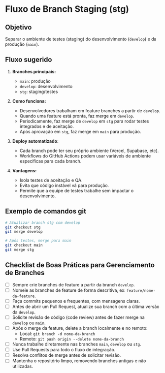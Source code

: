 # Fluxo de Branch Staging (stg)

## Objetivo
Separar o ambiente de testes (staging) do desenvolvimento (`develop`) e da produção (`main`).

## Fluxo sugerido

1. **Branches principais:**
   - `main`: produção
   - `develop`: desenvolvimento
   - `stg`: staging/testes

2. **Como funciona:**
   - Desenvolvedores trabalham em feature branches a partir de `develop`.
   - Quando uma feature está pronta, faz merge em `develop`.
   - Periodicamente, faz merge de `develop` em `stg` para rodar testes integrados e de aceitação.
   - Após aprovação em `stg`, faz merge em `main` para produção.

3. **Deploy automatizado:**
   - Cada branch pode ter seu próprio ambiente (Vercel, Supabase, etc).
   - Workflows do GitHub Actions podem usar variáveis de ambiente específicas para cada branch.

4. **Vantagens:**
   - Isola testes de aceitação e QA.
   - Evita que código instável vá para produção.
   - Permite que a equipe de testes trabalhe sem impactar o desenvolvimento.

## Exemplo de comandos git

```sh
# Atualizar branch stg com develop
git checkout stg
git merge develop

# Após testes, merge para main
git checkout main
git merge stg
```

## Checklist de Boas Práticas para Gerenciamento de Branches

- [ ] Sempre crie branches de feature a partir da branch `develop`.
- [ ] Nomeie as branches de feature de forma descritiva, ex: `feature/nome-da-feature`.
- [ ] Faça commits pequenos e frequentes, com mensagens claras.
- [ ] Antes de abrir um Pull Request, atualize sua branch com a última versão da `develop`.
- [ ] Solicite revisão de código (code review) antes de fazer merge na `develop` ou `main`.
- [ ] Após o merge da feature, delete a branch localmente e no remoto:
  - Local: `git branch -d nome-da-branch`
  - Remoto: `git push origin --delete nome-da-branch`
- [ ] Nunca trabalhe diretamente nas branches `main`, `develop` ou `stg`.
- [ ] Use Pull Requests para todo o fluxo de integração.
- [ ] Resolva conflitos de merge antes de solicitar revisão.
- [ ] Mantenha o repositório limpo, removendo branches antigas e não utilizadas.